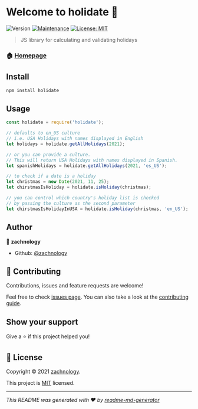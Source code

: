 # Welcome to holidate 📅
![Version](https://img.shields.io/badge/version-0.0.1-blue.svg?cacheSeconds=2592000)
[![Maintenance](https://img.shields.io/badge/Maintained%3F-yes-green.svg)](https://github.com/zachnology/holidate/graphs/commit-activity)
[![License: MIT](https://img.shields.io/github/license/zachnology/holidate)](https://github.com/zachnology/holidate/blob/master/LICENSE)

> JS library for calculating and validating holidays

### 🏠 [Homepage](https://github.com/zachnology/holidate#readme)

## Install

```sh
npm install holidate
```

## Usage
```js
const holidate = require('holidate');

// defaults to en_US culture
// i.e. USA Holidays with names displayed in English
let holidays = holidate.getAllHolidays(2021);

// or you can provide a culture.
// This will return USA Holidays with names displayed in Spanish.
let spanishHolidays = holidate.getAllHolidays(2021, 'es_US');

// to check if a date is a holiday
let christmas = new Date(2021, 11, 25);
let chirstmasIsHoliday = holidate.isHoliday(christmas);

// you can control which country's holiday list is checked
// by passing the culture as the second parameter
let chirstmasIsHolidayInUSA = holidate.isHoliday(christmas, 'en_US');
```

## Author

👤 **zachnology**

* Github: [@zachnology](https://github.com/zachnology)

## 🤝 Contributing

Contributions, issues and feature requests are welcome!

Feel free to check [issues page](https://github.com/zachnology/holidate/issues). You can also take a look at the [contributing guide](https://github.com/zachnology/holidate/blob/master/CONTRIBUTING.md).

## Show your support

Give a ⭐️ if this project helped you!


## 📝 License

Copyright © 2021 [zachnology](https://github.com/zachnology).

This project is [MIT](https://github.com/zachnology/holidate/blob/master/LICENSE) licensed.

***
_This README was generated with ❤️ by [readme-md-generator](https://github.com/kefranabg/readme-md-generator)_